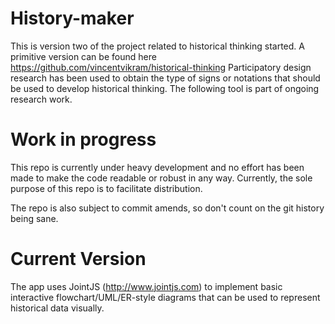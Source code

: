 # History-maker
This is version two of the project related to historical thinking 
started. A primitive version can be found here 
https://github.com/vincentvikram/historical-thinking
Participatory design research has been used to obtain the 
type of signs or notations that should be used to develop historical 
thinking. The following tool is part of ongoing research work.

# Work in progress

This repo is currently under heavy development and no effort has been made to
make the code readable or robust in any way. Currently, the sole purpose of
this repo is to facilitate distribution.

The repo is also subject to commit amends, so don't count on the git history
being sane.

# Current Version

The app uses JointJS (http://www.jointjs.com) to implement basic interactive
flowchart/UML/ER-style diagrams that can be used to represent historical data
visually.
